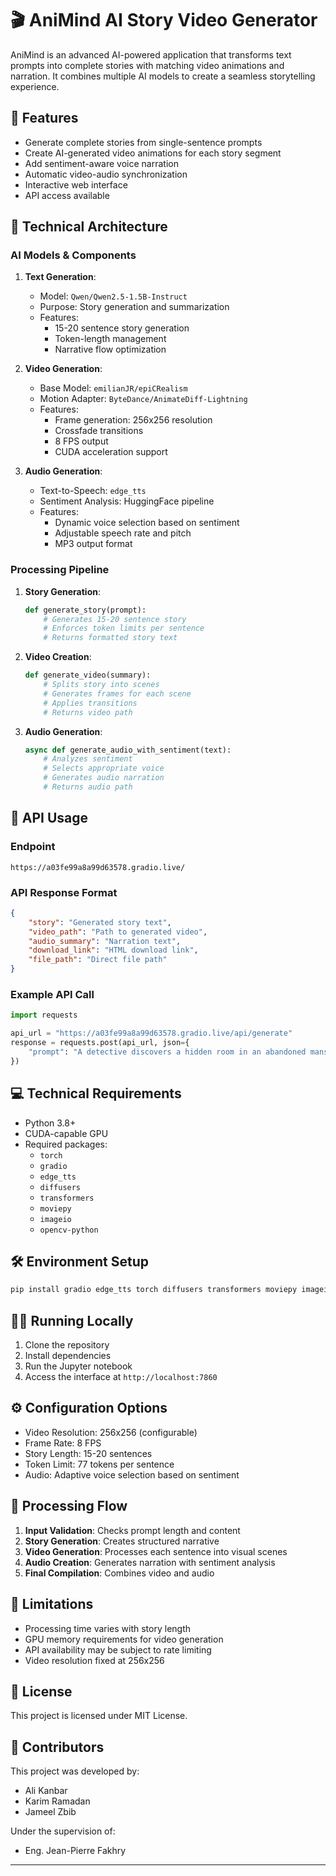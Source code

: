 # 🎬 AniMind AI Story Video Generator

AniMind is an advanced AI-powered application that transforms text prompts into complete stories with matching video animations and narration. It combines multiple AI models to create a seamless storytelling experience.

## 🌟 Features

- Generate complete stories from single-sentence prompts
- Create AI-generated video animations for each story segment
- Add sentiment-aware voice narration
- Automatic video-audio synchronization
- Interactive web interface
- API access available

## 🔧 Technical Architecture

### AI Models & Components

1. **Text Generation**:
   - Model: `Qwen/Qwen2.5-1.5B-Instruct`
   - Purpose: Story generation and summarization
   - Features:
     - 15-20 sentence story generation
     - Token-length management
     - Narrative flow optimization

2. **Video Generation**:
   - Base Model: `emilianJR/epiCRealism`
   - Motion Adapter: `ByteDance/AnimateDiff-Lightning`
   - Features:
     - Frame generation: 256x256 resolution
     - Crossfade transitions
     - 8 FPS output
     - CUDA acceleration support

3. **Audio Generation**:
   - Text-to-Speech: `edge_tts`
   - Sentiment Analysis: HuggingFace pipeline
   - Features:
     - Dynamic voice selection based on sentiment
     - Adjustable speech rate and pitch
     - MP3 output format

### Processing Pipeline

1. **Story Generation**:
   ```python
   def generate_story(prompt):
       # Generates 15-20 sentence story
       # Enforces token limits per sentence
       # Returns formatted story text
   ```

2. **Video Creation**:
   ```python
   def generate_video(summary):
       # Splits story into scenes
       # Generates frames for each scene
       # Applies transitions
       # Returns video path
   ```

3. **Audio Generation**:
   ```python
   async def generate_audio_with_sentiment(text):
       # Analyzes sentiment
       # Selects appropriate voice
       # Generates audio narration
       # Returns audio path
   ```

## 🚀 API Usage

### Endpoint
```
https://a03fe99a8a99d63578.gradio.live/
```

### API Response Format
```json
{
    "story": "Generated story text",
    "video_path": "Path to generated video",
    "audio_summary": "Narration text",
    "download_link": "HTML download link",
    "file_path": "Direct file path"
}
```

### Example API Call
```python
import requests

api_url = "https://a03fe99a8a99d63578.gradio.live/api/generate"
response = requests.post(api_url, json={
    "prompt": "A detective discovers a hidden room in an abandoned mansion"
})
```

## 💻 Technical Requirements

- Python 3.8+
- CUDA-capable GPU
- Required packages:
  - `torch`
  - `gradio`
  - `edge_tts`
  - `diffusers`
  - `transformers`
  - `moviepy`
  - `imageio`
  - `opencv-python`

## 🛠️ Environment Setup

```bash
pip install gradio edge_tts torch diffusers transformers moviepy imageio opencv-python
```

## 🏃‍♂️ Running Locally

1. Clone the repository
2. Install dependencies
3. Run the Jupyter notebook
4. Access the interface at `http://localhost:7860`

## ⚙️ Configuration Options

- Video Resolution: 256x256 (configurable)
- Frame Rate: 8 FPS
- Story Length: 15-20 sentences
- Token Limit: 77 tokens per sentence
- Audio: Adaptive voice selection based on sentiment

## 🔄 Processing Flow

1. **Input Validation**: Checks prompt length and content
2. **Story Generation**: Creates structured narrative
3. **Video Generation**: Processes each sentence into visual scenes
4. **Audio Creation**: Generates narration with sentiment analysis
5. **Final Compilation**: Combines video and audio

## 🚫 Limitations

- Processing time varies with story length
- GPU memory requirements for video generation
- API availability may be subject to rate limiting
- Video resolution fixed at 256x256

## 📝 License

This project is licensed under MIT License.


## 👥 Contributors

This project was developed by:
- Ali Kanbar
- Karim Ramadan
- Jameel Zbib

Under the supervision of:
- Eng. Jean-Pierre Fakhry

---
